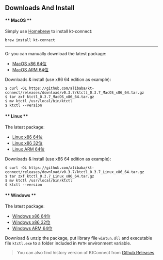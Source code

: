 Downloads And Install
---

<!-- tabs:start -->

#### ** MacOS **

Simply use [Homebrew](https://brew.sh) to install kt-connect:

```bash
brew install kt-connect
```

---

Or you can manually download the latest package:

* [MacOS x86 64位](https://github.com/alibaba/kt-connect/releases/download/v0.3.7/ktctl_0.3.7_MacOS_x86_64.tar.gz)
* [MacOS ARM 64位](https://github.com/alibaba/kt-connect/releases/download/v0.3.7/ktctl_0.3.7_MacOS_arm_64.tar.gz)

Downloads & install (use x86 64 edition as example):

```
$ curl -OL https://github.com/alibaba/kt-connect/releases/download/v0.3.7/ktctl_0.3.7_MacOS_x86_64.tar.gz
$ tar zxf ktctl_0.3.7_MacOS_x86_64.tar.gz
$ mv ktctl /usr/local/bin/ktctl
$ ktctl --version
```

#### ** Linux **

The latest package:

* [Linux x86 64位](https://github.com/alibaba/kt-connect/releases/download/v0.3.7/ktctl_0.3.7_Linux_x86_64.tar.gz)
* [Linux x86 32位](https://github.com/alibaba/kt-connect/releases/download/v0.3.7/ktctl_0.3.7_linux_i386.tar.gz)
* [Linux ARM 64位](https://github.com/alibaba/kt-connect/releases/download/v0.3.7/ktctl_0.3.7_Linux_arm_64.tar.gz)

Downloads & install (use x86 64 edition as example):

```
$ curl -OL https://github.com/alibaba/kt-connect/releases/download/v0.3.7/ktctl_0.3.7_Linux_x86_64.tar.gz
$ tar zxf ktctl_0.3.7_Linux_x86_64.tar.gz
$ mv ktctl /usr/local/bin/ktctl
$ ktctl --version
```

#### ** Windows **

The latest package:

* [Windows x86 64位](https://github.com/alibaba/kt-connect/releases/download/v0.3.7/ktctl_0.3.7_Windows_x86_64.zip)
* [Windows x86 32位](https://github.com/alibaba/kt-connect/releases/download/v0.3.7/ktctl_0.3.7_Windows_i386.zip)
* [Windows ARM 64位](https://github.com/alibaba/kt-connect/releases/download/v0.3.7/ktctl_0.3.7_Windows_arm_64.zip)

Download & unzip the package, put library file `wintun.dll` and executable file `ktctl.exe` to a folder included in `PATH` environment variable.

<!-- tabs:end -->

> You can also find history version of KtConnect from [Github Releases](https://github.com/alibaba/kt-connect/releases)

